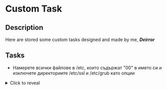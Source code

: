 # Custom Task

Description
-

Here are stored some custom tasks designed and made by me, ***Deirror***

Tasks
-

- Намерете всички файлове в /etc, които съдържат "00" в името си и изключете директориите /etc/ssl и /etc/grub като опции
<details>
  <summary>Click to reveal</summary>
  
  ```bash
  find /etc -type f -name "*00*" ! \( -path "/etc/ssl/*" -o -path "/etc/grub.d/*" \)

  # or

  find /etc -type f -name "*00*" ! -path "/etc/ssl/*" ! -path "/etc/grub.d/*"
  ```
</details>
